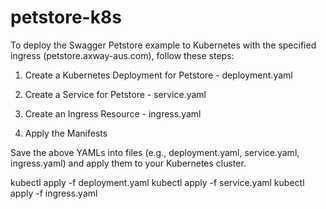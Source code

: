 # petstore-k8s
To deploy the Swagger Petstore example to Kubernetes with the specified ingress (petstore.axway-aus.com), follow these steps:

1. Create a Kubernetes Deployment for Petstore - deployment.yaml


 
2. Create a Service for Petstore - service.yaml



3. Create an Ingress Resource - ingress.yaml
   

5. Apply the Manifests

Save the above YAMLs into files (e.g., deployment.yaml, service.yaml, ingress.yaml) and apply them to your Kubernetes cluster.

kubectl apply -f deployment.yaml
kubectl apply -f service.yaml
kubectl apply -f ingress.yaml


